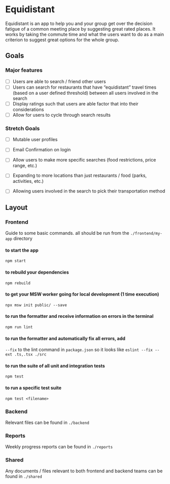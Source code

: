 # Equidistant
Equidistant is an app to help you and your group get over the decision fatigue of a common meeting place by suggesting great rated places. It works by taking the commute time and what the users want to do as a main criterion to suggest great options for the whole group.

## Goals
### Major features
- [ ] Users are able to search / friend other users
- [ ] Users can search for restaurants that have “equidistant” travel times (based on a user defined threshold) between all users involved in the search
- [ ] Display ratings such that users are able factor that into their considerations
- [ ] Allow for users to cycle through search results

### Stretch Goals
- [ ] Mutable user profiles
- [ ] Email Confirmation on login
- [ ] Allow users to make more specific searches (food restrictions, price range, etc.)
- [ ] Expanding to more locations than just restaurants / food (parks, activities, etc.)
- [ ] Allowing users involved in the search to pick their transportation method


## Layout
### Frontend

Guide to some basic commands. all should be run from the `./frontend/my-app` directory

#### to start the app
`npm start`

#### to rebuild your dependencies 
`npm rebuild`

#### to get your MSW worker going for local development (1 time execution)
`npx msw init public/ --save`

#### to run the formatter and receive information on errors in the terminal
`npm run lint`

#### to run the formatter and automatically fix all errors, add
`--fix` to the lint command in `package.json` so it looks like
`eslint --fix --ext .ts,.tsx ./src`

#### to run the suite of all unit and integration tests
`npm test`

#### to run a specific test suite
`npm test <filename>`

### Backend
Relevant files can be found in `./backend`

### Reports
Weekly progress reports can be found in `./reports`

### Shared
Any documents / files relevant to both frontend and backend teams can be found in `./shared`